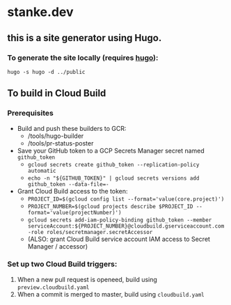 # stanke.dev

## this is a site generator using Hugo. 

### To generate the site locally (requires [hugo](gohugo.io)):
```
hugo -s hugo -d ../public
```
## To build in Cloud Build
### Prerequisites
* Build and push these builders to GCR:
  * /tools/hugo-builder
  * /tools/pr-status-poster
* Save your GitHub token to a GCP Secrets Manager secret named `github_token`
  * `gcloud secrets create github_token --replication-policy automatic` 
  * `echo -n "${GITHUB_TOKEN}" | gcloud secrets versions add github_token --data-file=-`
* Grant Cloud Build access to the token:
  * `PROJECT_ID=$(gcloud config list --format='value(core.project)')`
  * `PROJECT_NUMBER=$(gcloud projects describe $PROJECT_ID --format='value(projectNumber)')`
  * `gcloud secrets add-iam-policy-binding github_token --member serviceAccount:${PROJECT_NUMBER}@cloudbuild.gserviceaccount.com -role roles/secretmanager.secretAccessor`
  * (ALSO: grant Cloud Build service account IAM access to Secret Manager / accessor)

### Set up two Cloud Build triggers:
1. When a new pull request is openeed, build using `preview.cloudbuild.yaml`
2. When a commit is merged to master, build using `cloudbuild.yaml`
